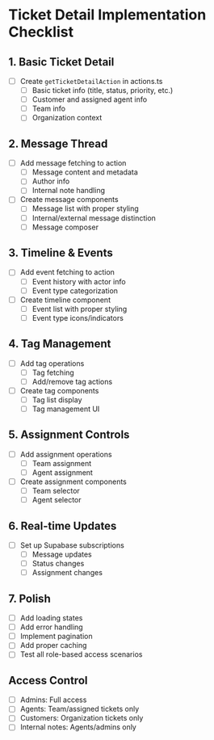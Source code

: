 # Ticket Detail Implementation Checklist

## 1. Basic Ticket Detail
- [ ] Create `getTicketDetailAction` in actions.ts
  - [ ] Basic ticket info (title, status, priority, etc.)
  - [ ] Customer and assigned agent info
  - [ ] Team info
  - [ ] Organization context

## 2. Message Thread
- [ ] Add message fetching to action
  - [ ] Message content and metadata
  - [ ] Author info
  - [ ] Internal note handling
- [ ] Create message components
  - [ ] Message list with proper styling
  - [ ] Internal/external message distinction
  - [ ] Message composer

## 3. Timeline & Events
- [ ] Add event fetching to action
  - [ ] Event history with actor info
  - [ ] Event type categorization
- [ ] Create timeline component
  - [ ] Event list with proper styling
  - [ ] Event type icons/indicators

## 4. Tag Management
- [ ] Add tag operations
  - [ ] Tag fetching
  - [ ] Add/remove tag actions
- [ ] Create tag components
  - [ ] Tag list display
  - [ ] Tag management UI

## 5. Assignment Controls
- [ ] Add assignment operations
  - [ ] Team assignment
  - [ ] Agent assignment
- [ ] Create assignment components
  - [ ] Team selector
  - [ ] Agent selector

## 6. Real-time Updates
- [ ] Set up Supabase subscriptions
  - [ ] Message updates
  - [ ] Status changes
  - [ ] Assignment changes

## 7. Polish
- [ ] Add loading states
- [ ] Add error handling
- [ ] Implement pagination
- [ ] Add proper caching
- [ ] Test all role-based access scenarios

## Access Control
- [ ] Admins: Full access
- [ ] Agents: Team/assigned tickets only
- [ ] Customers: Organization tickets only
- [ ] Internal notes: Agents/admins only 